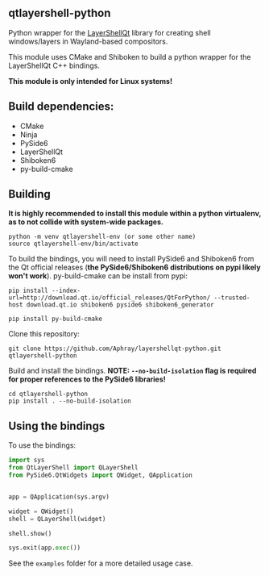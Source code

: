 qtlayershell-python
-
Python wrapper for the [LayerShellQt](https://github.com/KDE/layer-shell-qt) library for creating shell windows/layers in Wayland-based compositors.

This module uses CMake and Shiboken to build a python wrapper for the LayerShellQt C++ bindings.

**This module is only intended for Linux systems!**

Build dependencies:
--
- CMake
- Ninja
- PySide6
- LayerShellQt
- Shiboken6
- py-build-cmake

Building
-
**It is highly recommended to install this module within a python virtualenv, as to not collide with system-wide packages.** 
```
python -m venv qtlayershell-env (or some other name)
source qtlayershell-env/bin/activate
```


To build the bindings, you will need to install PySide6 and Shiboken6 from the Qt official releases (**the PySide6/Shiboken6 distributions on pypi likely won't work**). py-build-cmake can be install from pypi:
```
pip install --index-url=http://download.qt.io/official_releases/QtForPython/ --trusted-host download.qt.io shiboken6 pyside6 shiboken6_generator

pip install py-build-cmake
```
Clone this repository:
```
git clone https://github.com/Aphray/layershellqt-python.git qtlayershell-python
```
Build and install the bindings. **NOTE: `--no-build-isolation` flag is required for proper references to the PySide6 libraries!**
```
cd qtlayershell-python
pip install . --no-build-isolation
```
Using the bindings
-
To use the bindings:
```python
import sys
from QtLayerShell import QLayerShell
from PySide6.QtWidgets import QWidget, QApplication


app = QApplication(sys.argv)

widget = QWidget()
shell = QLayerShell(widget)

shell.show()

sys.exit(app.exec())
```
See the `examples` folder for a more detailed usage case.
